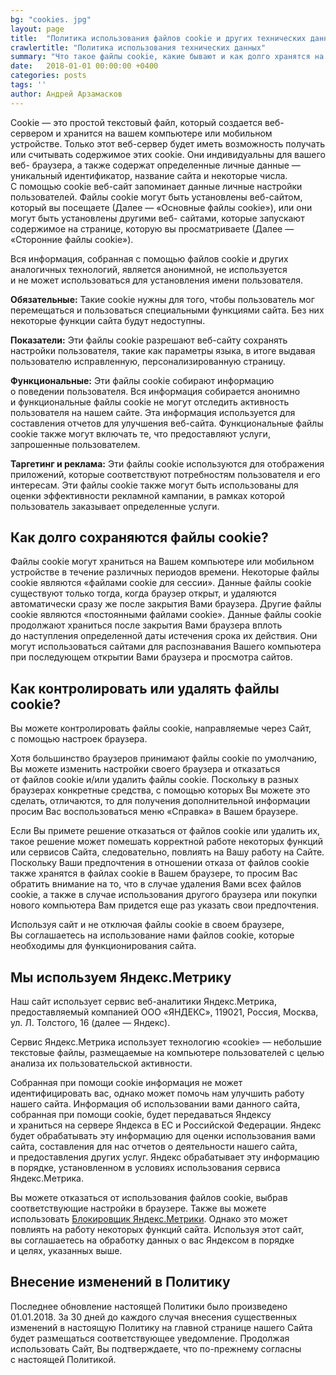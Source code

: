 ```yaml
---
bg: "cookies. jpg"
layout: page
title:  "Политика использования файлов cookie и других технических данных"
crawlertitle: "Политика использования технических данных"
summary: "Что такое файлы cookie, какие бывают и как долго хранятся на компьютере. Как можно управлять файлами cookie. Яндекс.Метрика."
date:   2018-01-01 00:00:00 +0400
categories: posts
tags: ''
author: Андрей Арзамасков
---
```

Cookie&nbsp;&mdash; это простой текстовый файл, который создается веб-сервером и&nbsp;хранится на&nbsp;вашем компьютере или мобильном устройстве. Только этот веб-сервер будет иметь возможность получать или считывать содержимое этих сookie. Они индивидуальны для вашего веб- браузера, а&nbsp;также содержат определенные личные данные&nbsp;&mdash; уникальный идентификатор, название сайта и&nbsp;некоторые числа. С&nbsp;помощью cookie веб-сайт запоминает данные личные настройки пользователей. Файлы сookie могут быть установлены веб-сайтом, который вы&nbsp;посещаете (Далее&nbsp;&mdash; &laquo;Основные файлы сookie&raquo;), или они могут быть установлены другими веб- сайтами, которые запускают содержимое на&nbsp;странице, которую вы&nbsp;просматриваете (Далее&nbsp;&mdash; &laquo;Сторонние файлы сookie&raquo;).

Вся информация, собранная с&nbsp;помощью файлов cookie и&nbsp;других аналогичных технологий, является анонимной, не&nbsp;используется и&nbsp;не&nbsp;может использоваться для установления имени пользователя.

**Обязательные:** Такие сookie нужны для того, чтобы пользователь мог перемещаться и&nbsp;пользоваться специальными функциями сайта. Без них некоторые функции сайта будут недоступны.

**Показатели:** Эти файлы сookie разрешают веб-сайту сохранять настройки пользователя, такие как параметры языка, в&nbsp;итоге выдавая пользователю исправленную, персонализированную страницу.

**Функциональные:** Эти файлы сookie собирают информацию о&nbsp;поведении пользователя. Вся информация собирается анонимно и&nbsp;функциональные файлы сookie не&nbsp;могут отследить активность пользователя на&nbsp;нашем сайте. Эта информация используется для составления отчетов для улучшения веб-сайта. Функциональные файлы сookie также могут включать&nbsp;те, что предоставляют услуги, запрошенные пользователем.

**Таргетинг и&nbsp;реклама:** Эти файлы сookie используются для отображения приложений, которые соответствуют потребностям пользователя и&nbsp;его интересам. Эти файлы сookie также могут быть использованы для оценки эффективности рекламной кампании, в&nbsp;рамках которой пользователь заказывает определенные услуги.

Как долго сохраняются файлы cookie?
-----------------------------------
Файлы cookie могут храниться на&nbsp;Вашем компьютере или мобильном устройстве в&nbsp;течение различных периодов времени. Некоторые файлы cookie являются &laquo;файлами cookie для сессии&raquo;. Данные файлы cookie существуют только тогда, когда браузер открыт, и&nbsp;удаляются автоматически сразу&nbsp;же после закрытия Вами браузера. Другие файлы cookie являются &laquo;постоянными файлами cookie&raquo;. Данные файлы cookie продолжают храниться после закрытия Вами браузера вплоть до&nbsp;наступления определенной даты истечения срока их&nbsp;действия. Они могут использоваться сайтами для распознавания Вашего компьютера при последующем открытии Вами браузера и&nbsp;просмотра сайтов.

Как контролировать или удалять файлы cookie?
--------------------------------------------
Вы&nbsp;можете контролировать файлы cookie, направляемые через Сайт, с&nbsp;помощью настроек браузера.

Хотя большинство браузеров принимают файлы cookie по&nbsp;умолчанию, Вы&nbsp;можете изменить настройки своего браузера и&nbsp;отказаться от&nbsp;файлов cookie и/или удалить файлы cookie. Поскольку в&nbsp;разных браузерах конкретные средства, с&nbsp;помощью которых&nbsp;Вы можете это сделать, отличаются, то&nbsp;для получения дополнительной информации просим Вас воспользоваться меню &laquo;Справка&raquo; в&nbsp;Вашем браузере.

Если Вы&nbsp;примете решение отказаться от&nbsp;файлов cookie или удалить&nbsp;их, такое решение может помешать корректной работе некоторых функций или сервисов Сайта, следовательно, повлиять на&nbsp;Вашу работу на&nbsp;Сайте. Поскольку Ваши предпочтения в
отношении отказа от&nbsp;файлов cookie также хранятся в&nbsp;файлах cookie в&nbsp;Вашем браузере, то&nbsp;просим Вас обратить внимание на&nbsp;то, что в&nbsp;случае удаления Вами всех файлов cookie, а&nbsp;также в&nbsp;случае использования другого браузера или покупки нового компьютера Вам придется еще раз указать свои предпочтения.

Используя сайт и&nbsp;не&nbsp;отключая файлы cookie в&nbsp;своем браузере, Вы&nbsp;соглашаетесь на&nbsp;использование нами файлов cookie, которые необходимы для функционирования сайта.

Мы&nbsp;используем Яндекс.Метрику
---------------------------------
Наш сайт использует сервис веб-аналитики Яндекс.Метрика, предоставляемый компанией ООО &laquo;ЯНДЕКС&raquo;, 119021, Россия, Москва, ул. Л.&nbsp;Толстого, 16&nbsp;(далее&nbsp;&mdash; Яндекс).

Сервис Яндекс.Метрика использует технологию &laquo;cookie&raquo;&nbsp;&mdash; небольшие текстовые файлы, размещаемые на&nbsp;компьютере пользователей с&nbsp;целью анализа их&nbsp;пользовательской активности.

Собранная при помощи cookie информация не&nbsp;может идентифицировать вас, однако может помочь нам улучшить работу нашего сайта. Информация об&nbsp;использовании вами данного сайта, собранная при помощи cookie, будет передаваться Яндексу и&nbsp;храниться на&nbsp;сервере Яндекса в&nbsp;ЕС и&nbsp;Российской Федерации. Яндекс будет обрабатывать эту информацию для оценки использования вами сайта, составления для нас отчетов о&nbsp;деятельности нашего сайта, и&nbsp;предоставления других услуг. Яндекс обрабатывает эту информацию в&nbsp;порядке, установленном в&nbsp;условиях использования сервиса Яндекс.Метрика.

Вы&nbsp;можете отказаться от&nbsp;использования файлов cookie, выбрав соответствующие настройки в&nbsp;браузере. Также вы&nbsp;можете использовать [Блокировщик Яндекс.Метрики][metrica]. Однако это может повлиять на&nbsp;работу некоторых функций сайта. Используя этот сайт, вы&nbsp;соглашаетесь на&nbsp;обработку данных о&nbsp;вас Яндексом в&nbsp;порядке и&nbsp;целях, указанных выше.

Внесение изменений в&nbsp;Политику
----------------------------------
Последнее обновление настоящей Политики было произведено 01.01.2018. За&nbsp;30&nbsp;дней до&nbsp;каждого случая внесения существенных изменений в&nbsp;настоящую Политику на&nbsp;главной странице нашего Сайта будет размещаться соответствующее уведомление. Продолжая использовать Сайт, Вы&nbsp;подтверждаете, что по-прежнему согласны с&nbsp;настоящей Политикой.



[metrica]: https://yandex.ru/support/metrika/general/opt-out.html
